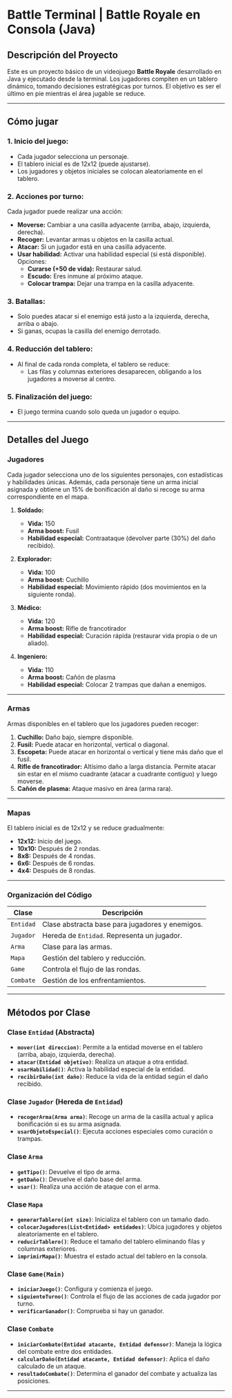 # Battle Terminal | Battle Royale en Consola (Java)

## **Descripción del Proyecto**
Este es un proyecto básico de un videojuego **Battle Royale** desarrollado en Java y ejecutado desde la terminal. Los jugadores compiten en un tablero dinámico, tomando decisiones estratégicas por turnos. El objetivo es ser el último en pie mientras el área jugable se reduce.

---

## **Cómo jugar**

### 1. **Inicio del juego:**
- Cada jugador selecciona un personaje.
- El tablero inicial es de 12x12 (puede ajustarse).
- Los jugadores y objetos iniciales se colocan aleatoriamente en el tablero.

### 2. **Acciones por turno:**
Cada jugador puede realizar una acción:
- **Moverse:** Cambiar a una casilla adyacente (arriba, abajo, izquierda, derecha).
- **Recoger:** Levantar armas u objetos en la casilla actual.
- **Atacar:** Si un jugador está en una casilla adyacente.  
- **Usar habilidad:** Activar una habilidad especial (si está disponible). Opciones:
  - **Curarse (+50 de vida):** Restaurar salud.
  - **Escudo:** Eres inmune al próximo ataque.
  - **Colocar trampa:** Dejar una trampa en la casilla adyacente.

### 3. **Batallas:**
- Solo puedes atacar si el enemigo está justo a la izquierda, derecha, arriba o abajo.
- Si ganas, ocupas la casilla del enemigo derrotado.

### 4. **Reducción del tablero:**
- Al final de cada ronda completa, el tablero se reduce:
  - Las filas y columnas exteriores desaparecen, obligando a los jugadores a moverse al centro.

### 5. **Finalización del juego:**
- El juego termina cuando solo queda un jugador o equipo.

---

## **Detalles del Juego**

### **Jugadores**
Cada jugador selecciona uno de los siguientes personajes, con estadísticas y habilidades únicas. Además, cada personaje tiene un arma inicial asignada y obtiene un 15% de bonificación al daño si recoge su arma correspondiente en el mapa.

1. **Soldado:**
   - **Vida:** 150
   - **Arma boost:** Fusil
   - **Habilidad especial:** Contraataque (devolver parte (30%) del daño recibido).

2. **Explorador:**
   - **Vida:** 100
   - **Arma boost:** Cuchillo
   - **Habilidad especial:** Movimiento rápido (dos movimientos en la siguiente ronda).

3. **Médico:**
   - **Vida:** 120
   - **Arma boost:** Rifle de francotirador
   - **Habilidad especial:** Curación rápida (restaurar vida propia o de un aliado).

4. **Ingeniero:**
   - **Vida:** 110
   - **Arma boost:** Cañón de plasma
   - **Habilidad especial:** Colocar 2 trampas que dañan a enemigos.

---

### **Armas**
Armas disponibles en el tablero que los jugadores pueden recoger:

1. **Cuchillo:** Daño bajo, siempre disponible.
2. **Fusil:** Puede atacar en horizontal, vertical o diagonal.
3. **Escopeta:** Puede atacar en horizontal o vertical y tiene más daño que el fusil.
4. **Rifle de francotirador:** Altísimo daño a larga distancia. Permite atacar sin estar en el mismo cuadrante (atacar a cuadrante contiguo) y luego moverse.
5. **Cañón de plasma:** Ataque masivo en área (arma rara).

---

### **Mapas**
El tablero inicial es de 12x12 y se reduce gradualmente:

- **12x12:** Inicio del juego.
- **10x10:** Después de 2 rondas.
- **8x8:** Después de 4 rondas.
- **6x6:** Después de 6 rondas.
- **4x4:** Después de 8 rondas.

---

### **Organización del Código**

| Clase                | Descripción                                |
|----------------------|--------------------------------------------|
| `Entidad`            | Clase abstracta base para jugadores y enemigos. |
| `Jugador`            | Hereda de `Entidad`. Representa un jugador.  |
| `Arma`               | Clase para las armas.                      |
| `Mapa`               | Gestión del tablero y reducción.           |
| `Game`               | Controla el flujo de las rondas.           |
| `Combate`            | Gestión de los enfrentamientos.            |

---

## **Métodos por Clase**

### **Clase `Entidad` (Abstracta)**
- **`mover(int direccion)`**: Permite a la entidad moverse en el tablero (arriba, abajo, izquierda, derecha).
- **`atacar(Entidad objetivo)`**: Realiza un ataque a otra entidad.
- **`usarHabilidad()`**: Activa la habilidad especial de la entidad.
- **`recibirDaño(int daño)`**: Reduce la vida de la entidad según el daño recibido.

### **Clase `Jugador` (Hereda de `Entidad`)**
- **`recogerArma(Arma arma)`**: Recoge un arma de la casilla actual y aplica bonificación si es su arma asignada.
- **`usarObjetoEspecial()`**: Ejecuta acciones especiales como curación o trampas.

### **Clase `Arma`**
- **`getTipo()`**: Devuelve el tipo de arma.
- **`getDaño()`**: Devuelve el daño base del arma.
- **`usar()`**: Realiza una acción de ataque con el arma.

### **Clase `Mapa`**
- **`generarTablero(int size)`**: Inicializa el tablero con un tamaño dado.
- **`colocarJugadores(List<Entidad> entidades)`**: Ubica jugadores y objetos aleatoriamente en el tablero.
- **`reducirTablero()`**: Reduce el tamaño del tablero eliminando filas y columnas exteriores.
- **`imprimirMapa()`**: Muestra el estado actual del tablero en la consola.

### **Clase `Game(Main)`**
- **`iniciarJuego()`**: Configura y comienza el juego.
- **`siguienteTurno()`**: Controla el flujo de las acciones de cada jugador por turno.
- **`verificarGanador()`**: Comprueba si hay un ganador.

### **Clase `Combate`**
- **`iniciarCombate(Entidad atacante, Entidad defensor)`**: Maneja la lógica del combate entre dos entidades.
- **`calcularDaño(Entidad atacante, Entidad defensor)`**: Aplica el daño calculado de un ataque.
- **`resultadoCombate()`**: Determina el ganador del combate y actualiza las posiciones.

---
